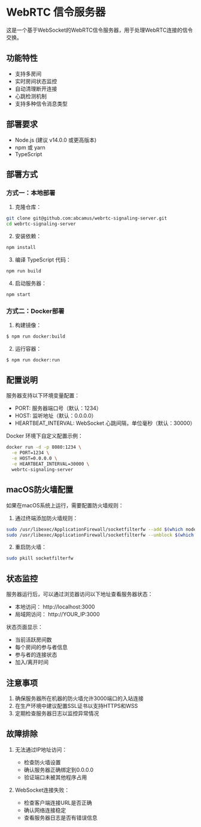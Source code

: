# WebRTC 信令服务器

这是一个基于WebSocket的WebRTC信令服务器，用于处理WebRTC连接的信令交换。

## 功能特性

- 支持多房间
- 实时房间状态监控
- 自动清理断开连接
- 心跳检测机制
- 支持多种信令消息类型

## 部署要求

- Node.js (建议 v14.0.0 或更高版本)
- npm 或 yarn
- TypeScript

## 部署方式

### 方式一：本地部署

1. 克隆仓库：
```bash
git clone git@github.com:abcamus/webrtc-signaling-server.git
cd webrtc-signaling-server
```
2. 安装依赖：
```bash
npm install
```
3. 编译 TypeScript 代码：
```bash
npm run build
```
4. 启动服务器：
```bash
npm start
```

### 方式二：Docker部署
1. 构建镜像：
```bash
$ npm run docker:build
```
2. 运行容器：
```bash
$ npm run docker:run
```

## 配置说明
服务器支持以下环境变量配置：

- PORT: 服务器端口号（默认：1234）
- HOST: 监听地址（默认：0.0.0.0）
- HEARTBEAT_INTERVAL: WebSocket 心跳间隔，单位毫秒（默认：30000）

Docker 环境下自定义配置示例：
```bash
docker run -d -p 8080:1234 \
  -e PORT=1234 \
  -e HOST=0.0.0.0 \
  -e HEARTBEAT_INTERVAL=30000 \
  webrtc-signaling-server
```


## macOS防火墙配置
如果在macOS系统上运行，需要配置防火墙规则：

1. 通过终端添加防火墙规则：
```bash
sudo /usr/libexec/ApplicationFirewall/socketfilterfw --add $(which node)
sudo /usr/libexec/ApplicationFirewall/socketfilterfw --unblock $(which node)
```
2. 重启防火墙：
```bash
sudo pkill socketfilterfw
```

## 状态监控
服务器运行后，可以通过浏览器访问以下地址查看服务器状态：

- 本地访问： http://localhost:3000
- 局域网访问： http://YOUR_IP:3000

状态页面显示：

- 当前活跃房间数
- 每个房间的参与者信息
- 参与者的连接状态
- 加入/离开时间

## 注意事项
1. 确保服务器所在机器的防火墙允许3000端口的入站连接
2. 在生产环境中建议配置SSL证书以支持HTTPS和WSS
3. 定期检查服务器日志以监控异常情况
## 故障排除
1. 无法通过IP地址访问：
   
   - 检查防火墙设置
   - 确认服务器正确绑定到0.0.0.0
   - 验证端口未被其他程序占用
2. WebSocket连接失败：
   
   - 检查客户端连接URL是否正确
   - 确认网络连接稳定
   - 查看服务器日志是否有错误信息